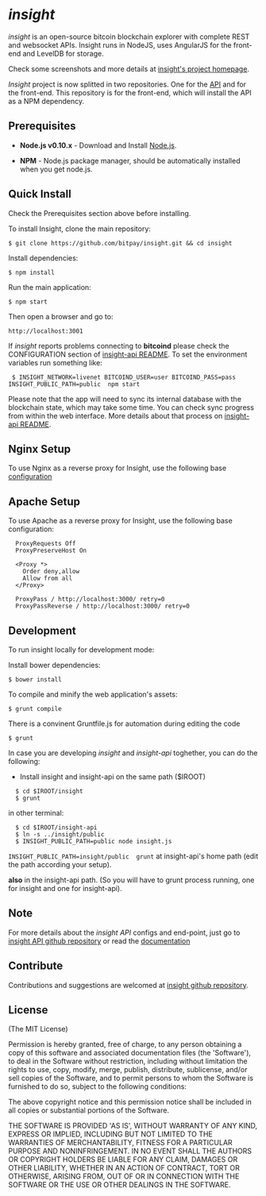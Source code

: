 # *insight*

*insight* is an open-source bitcoin blockchain explorer with complete REST
and websocket APIs. Insight runs in NodeJS, uses AngularJS for the
front-end and LevelDB for storage.

Check some screenshots and more details at [insight's project homepage](http://insight.is/).

*Insight* project is now splitted in two repositories. One for the [API](https://github.com/justinvforvendetta/insight-api) and for the front-end. This repository is for the front-end, which will install the API as a NPM dependency.

## Prerequisites

* **Node.js v0.10.x** - Download and Install [Node.js](http://www.nodejs.org/download/).

* **NPM** - Node.js package manager, should be automatically installed when you get node.js.

## Quick Install
  Check the Prerequisites section above before installing.

  To install Insight, clone the main repository:

    $ git clone https://github.com/bitpay/insight.git && cd insight

  Install dependencies:

    $ npm install
    
  Run the main application:

    $ npm start
    
  Then open a browser and go to:

    http://localhost:3001

  If *insight* reports problems connecting to **bitcoind** please check the CONFIGURATION section of 
  [insight-api README](https://github.com/justinvforvendetta/insight-api/blob/master/README.md). To set the 
  environment variables run something like:
  
     $ INSIGHT_NETWORK=livenet BITCOIND_USER=user BITCOIND_PASS=pass INSIGHT_PUBLIC_PATH=public  npm start


  Please note that the app will need to sync its internal database
  with the blockchain state, which may take some time. You can check
  sync progress from within the web interface. More details about that process
  on [insight-api README](https://github.com/justinvforvendetta/insight-api/blob/master/README.md). 
  
  
## Nginx Setup

To use Nginx as a reverse proxy for Insight, use the following base [configuration](https://gist.github.com/matiu/bdd5e55ff0ad90b54261)

## Apache Setup

To use Apache as a reverse proxy for Insight, use the following base configuration:

```
  ProxyRequests Off
  ProxyPreserveHost On

  <Proxy *>
    Order deny,allow
    Allow from all
  </Proxy>

  ProxyPass / http://localhost:3000/ retry=0
  ProxyPassReverse / http://localhost:3000/ retry=0
```

## Development

To run insight locally for development mode:

Install bower dependencies:

```$ bower install```

To compile and minify the web application's assets:

```$ grunt compile```

There is a convinent Gruntfile.js for automation during editing the code

```$ grunt```



In case you are developing *insight* and *insight-api* toghether, you can do the following:

* Install insight and insight-api on the same path ($IROOT)
```
  $ cd $IROOT/insight
  $ grunt
```
in other terminal:
```
  $ cd $IROOT/insight-api 
  $ ln -s ../insight/public
  $ INSIGHT_PUBLIC_PATH=public node insight.js 
```


```INSIGHT_PUBLIC_PATH=insight/public  grunt```
at insight-api's home path (edit the path according your setup).

**also** in the insight-api path. (So you will have to grunt process running, one for insight and one for insight-api).


## Note

For more details about the *insight API* configs and end-point, just go to [insight API github repository](https://github.com/bitpay/insight-api) or read the [documentation](https://github.com/bitpay/insight-api/blob/master/README.md)

## Contribute

Contributions and suggestions are welcomed at [insight github repository](https://github.com/bitpay/insight).


## License
(The MIT License)

Permission is hereby granted, free of charge, to any person obtaining
a copy of this software and associated documentation files (the
'Software'), to deal in the Software without restriction, including
without limitation the rights to use, copy, modify, merge, publish,
distribute, sublicense, and/or sell copies of the Software, and to
permit persons to whom the Software is furnished to do so, subject to
the following conditions:

The above copyright notice and this permission notice shall be
included in all copies or substantial portions of the Software.

THE SOFTWARE IS PROVIDED 'AS IS', WITHOUT WARRANTY OF ANY KIND,
EXPRESS OR IMPLIED, INCLUDING BUT NOT LIMITED TO THE WARRANTIES OF
MERCHANTABILITY, FITNESS FOR A PARTICULAR PURPOSE AND NONINFRINGEMENT.
IN NO EVENT SHALL THE AUTHORS OR COPYRIGHT HOLDERS BE LIABLE FOR ANY
CLAIM, DAMAGES OR OTHER LIABILITY, WHETHER IN AN ACTION OF CONTRACT,
TORT OR OTHERWISE, ARISING FROM, OUT OF OR IN CONNECTION WITH THE
SOFTWARE OR THE USE OR OTHER DEALINGS IN THE SOFTWARE.
